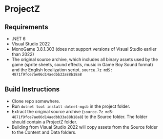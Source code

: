 # ProjectZ

## Requirements

* .NET 6
* Visual Studio 2022
* MonoGame 3.8.1.303 (does not support versions of Visual Studio earlier than 2022)
* The original source archive, which includes all binary assets used by the game (sprite sheets, sound effects, music in Game Boy Sound format) and the English localization script. `source.7z md5: 4871f9fce7ae06d14aedbb33a88b18a8`

## Build Instructions

* Clone repo somewhere.
* Run `dotnet tool install dotnet-mgcb` in the project folder.
* Extract the original source archive (`source.7z md5: 4871f9fce7ae06d14aedbb33a88b18a8`) to the Source folder. The folder should contain a ProjectZ folder.
* Building from Visual Studio 2022 will copy assets from the Source folder to the Content and Data folders.